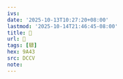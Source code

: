 ```yaml
---
ivs:
date: '2025-10-13T10:27:20+08:00'
lastmod: '2025-10-14T21:46:45-08:00'
title: 􂙫
url: 􂙫
tags: [驃]
hex: 9A43
src: DCCV
note:
---
```

